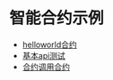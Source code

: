 # 智能合约示例

* [helloworld合约](examples/helloworld.md)
* [基本api测试](examples/api-test.md)
* [合约调用合约](examples/call-helloworld.md)


